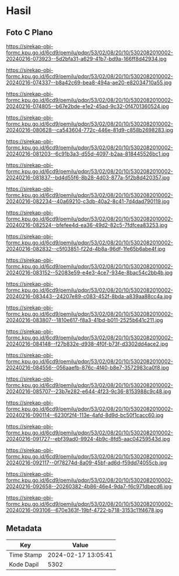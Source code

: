 # Hasil

## Foto C Plano

https://sirekap-obj-formc.kpu.go.id/6cd9/pemilu/pdpr/53/02/08/20/10/5302082010002-20240216-073923--5d2bfa31-a629-41b7-bd9a-166ff8d42934.jpg

https://sirekap-obj-formc.kpu.go.id/6cd9/pemilu/pdpr/53/02/08/20/10/5302082010002-20240216-074337--b8a42c69-bea8-494a-ae20-e82034710a55.jpg

https://sirekap-obj-formc.kpu.go.id/6cd9/pemilu/pdpr/53/02/08/20/10/5302082010002-20240216-074805--b67e2bde-e1e2-45ad-9c32-0f4701360524.jpg

https://sirekap-obj-formc.kpu.go.id/6cd9/pemilu/pdpr/53/02/08/20/10/5302082010002-20240216-080628--ca543604-772c-446e-81d9-c858b2698283.jpg

https://sirekap-obj-formc.kpu.go.id/6cd9/pemilu/pdpr/53/02/08/20/10/5302082010002-20240216-081203--6c91b3a3-d55d-4097-b2aa-818445526bc1.jpg

https://sirekap-obj-formc.kpu.go.id/6cd9/pemilu/pdpr/53/02/08/20/10/5302082010002-20240216-081837--bd4d55f6-8b28-4d03-877a-5f2b8d420357.jpg

https://sirekap-obj-formc.kpu.go.id/6cd9/pemilu/pdpr/53/02/08/20/10/5302082010002-20240216-082234--40a69210-c3db-40a2-8c41-7d4dad790119.jpg

https://sirekap-obj-formc.kpu.go.id/6cd9/pemilu/pdpr/53/02/08/20/10/5302082010002-20240216-082524--bfefee4d-ea36-49d2-82c5-7fdfcea83253.jpg

https://sirekap-obj-formc.kpu.go.id/6cd9/pemilu/pdpr/53/02/08/20/10/5302082010002-20240216-082832--c5f03851-f22d-4b8a-96df-1fe65b6abe4f.jpg

https://sirekap-obj-formc.kpu.go.id/6cd9/pemilu/pdpr/53/02/08/20/10/5302082010002-20240216-083152--52083e59-e4e3-4ce7-934e-8bac54c2bb4b.jpg

https://sirekap-obj-formc.kpu.go.id/6cd9/pemilu/pdpr/53/02/08/20/10/5302082010002-20240216-083443--24207e89-c083-452f-8bda-a839aa88cc4a.jpg

https://sirekap-obj-formc.kpu.go.id/6cd9/pemilu/pdpr/53/02/08/20/10/5302082010002-20240216-083807--1810e617-f8a3-41bd-b011-2525b641c211.jpg

https://sirekap-obj-formc.kpu.go.id/6cd9/pemilu/pdpr/53/02/08/20/10/5302082010002-20240216-084148--f27b832e-d938-4f0f-b73f-d3302dd4ace2.jpg

https://sirekap-obj-formc.kpu.go.id/6cd9/pemilu/pdpr/53/02/08/20/10/5302082010002-20240216-084556--056aaefb-876c-4f40-b8e7-3572983ca0f8.jpg

https://sirekap-obj-formc.kpu.go.id/6cd9/pemilu/pdpr/53/02/08/20/10/5302082010002-20240216-085707--23b7e282-e644-4f23-9c36-8153988c9c48.jpg

https://sirekap-obj-formc.kpu.go.id/6cd9/pemilu/pdpr/53/02/08/20/10/5302082010002-20240216-090114--6230f2f4-113e-4afd-8d9d-bc50f1cacc60.jpg

https://sirekap-obj-formc.kpu.go.id/6cd9/pemilu/pdpr/53/02/08/20/10/5302082010002-20240216-091727--ebf39ad0-9924-4b9c-8fd5-aac04259543d.jpg

https://sirekap-obj-formc.kpu.go.id/6cd9/pemilu/pdpr/53/02/08/20/10/5302082010002-20240216-092117--0f78274d-8a09-45bf-ad6d-f59dd74055cb.jpg

https://sirekap-obj-formc.kpu.go.id/6cd9/pemilu/pdpr/53/02/08/20/10/5302082010002-20240216-092658--20260382-4b86-46e4-9da7-f6c971dbecd6.jpg

https://sirekap-obj-formc.kpu.go.id/6cd9/pemilu/pdpr/53/02/08/20/10/5302082010002-20240216-093106--670e363f-19bf-4722-b718-3153c11f4678.jpg


## Metadata

| Key        | Value               |
| ---------- | ------------------- |
| Time Stamp | 2024-02-17 13:05:41 |
| Kode Dapil | 5302                |



